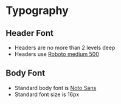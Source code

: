 # Typography

## Header Font

- Headers are no more than 2 levels deep
- Headers use [Roboto medium 500](https://fonts.google.com/specimen/Roboto?selection.family=Roboto:wght@500)

## Body Font

- Standard body font is [Noto Sans](https://fonts.google.com/specimen/Noto+Sans)
- Standard font size is 16px
